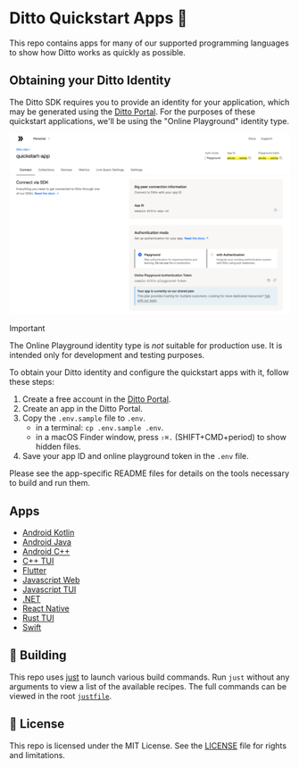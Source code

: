 # Ditto Quickstart Apps 🚀

This repo contains apps for many of our supported programming languages to show
how Ditto works as quickly as possible.

## Obtaining your Ditto Identity

The Ditto SDK requires you to provide an identity for your application, which may be
generated using the [Ditto Portal](https://portal.ditto.live/). For the purposes of these
quickstart applications, we'll be using the "Online Playground" identity type.

![Ditto Portal](.github/assets/ditto-portal.png)

> [!IMPORTANT]
> The Online Playground identity type is _not_ suitable for production use. It is intended
> only for development and testing purposes.

To obtain your Ditto identity and configure the quickstart apps with it, follow these steps:

1. Create a free account in the [Ditto Portal](https://portal.ditto.live/).
1. Create an app in the Ditto Portal.
1. Copy the `.env.sample` file to `.env`.
   - in a terminal: `cp .env.sample .env`.
   - in a macOS Finder window, press `⇧⌘.` (SHIFT+CMD+period) to show hidden files.
1. Save your app ID and online playground token in the `.env` file.

Please see the app-specific README files for details on the tools necessary to
build and run them.

## Apps

- [Android Kotlin](android-kotlin/#readme)
- [Android Java](android-java/#readme)
- [Android C++](android-cpp/#readme)
- [C++ TUI](cpp/#readme)
- [Flutter](flutter/#readme)
- [Javascript Web](javascript-web/#readme)
- [Javascript TUI](javascript-tui/#readme)
- [.NET](dotnet/#readme)
- [React Native](react-native/#readme)
- [Rust TUI](rust/#readme)
- [Swift](swift/#readme)

## 🔨 Building

This repo uses [just](https://just.systems/) to launch various build commands.
Run `just` without any arguments to view a list of the available recipes.
The full commands can be viewed in the root [`justfile`](justfile).

## 📄 License

This repo is licensed under the MIT License. See the [LICENSE](LICENSE) file for
rights and limitations.

